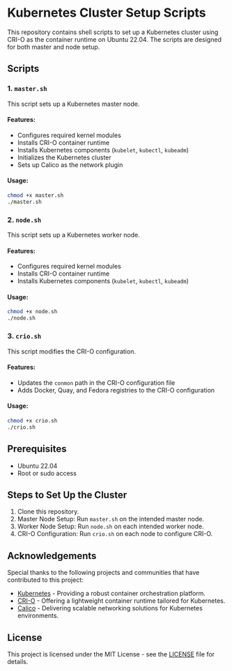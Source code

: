 # Kubernetes Cluster Setup Scripts

This repository contains shell scripts to set up a Kubernetes cluster using CRI-O as the container runtime on Ubuntu 22.04. The scripts are designed for both master and node setup.

## Scripts

### 1. `master.sh`

This script sets up a Kubernetes master node.

#### Features:
- Configures required kernel modules
- Installs CRI-O container runtime
- Installs Kubernetes components (`kubelet`, `kubectl`, `kubeadm`)
- Initializes the Kubernetes cluster
- Sets up Calico as the network plugin

#### Usage:
```sh
chmod +x master.sh
./master.sh
```

### 2. `node.sh`

This script sets up a Kubernetes worker node.

#### Features:
- Configures required kernel modules
- Installs CRI-O container runtime
- Installs Kubernetes components (`kubelet`, `kubectl`, `kubeadm`)

#### Usage:
```sh
chmod +x node.sh
./node.sh
```

### 3. `crio.sh`

This script modifies the CRI-O configuration.

#### Features:
- Updates the `conmon` path in the CRI-O configuration file
- Adds Docker, Quay, and Fedora registries to the CRI-O configuration

#### Usage:
```sh
chmod +x crio.sh
./crio.sh
```

## Prerequisites

- Ubuntu 22.04
- Root or sudo access

## Steps to Set Up the Cluster

1. Clone this repository.
2. Master Node Setup: Run `master.sh` on the intended master node.
3. Worker Node Setup: Run `node.sh` on each intended worker node.
4. CRI-O Configuration: Run `crio.sh` on each node to configure CRI-O.

## Acknowledgements

Special thanks to the following projects and communities that have contributed to this project:

- [Kubernetes](https://kubernetes.io/) - Providing a robust container orchestration platform.
- [CRI-O](https://cri-o.io/) - Offering a lightweight container runtime tailored for Kubernetes.
- [Calico](https://projectcalico.org/) - Delivering scalable networking solutions for Kubernetes environments.

## License

This project is licensed under the MIT License - see the [LICENSE](LICENSE) file for details.
